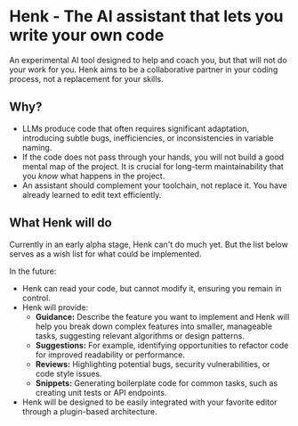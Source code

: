 # Henk - The AI assistant that lets you write your own code

An experimental AI tool designed to help and coach you, but that will not do your work for you.  Henk aims to be a collaborative partner in your coding process, not a replacement for your skills.

## Why?

- LLMs produce code that often requires significant adaptation, introducing subtle bugs, inefficiencies, or inconsistencies in variable naming.
- If the code does not pass through your hands, you will not build a good mental map of the project. It is crucial for long-term maintainability that you _know_ what happens in the project.
- An assistant should complement your toolchain, not replace it. You have already learned to edit text efficiently. 

## What Henk will do

Currently in an early alpha stage, Henk can't do much yet. But the list below serves as a wish list for what could be implemented.

In the future:

- Henk can read your code, but cannot modify it, ensuring you remain in control.
- Henk will provide:
  - **Guidance:** Describe the feature you want to implement and Henk will help you break down complex features into smaller, manageable tasks, suggesting relevant algorithms or design patterns.
  - **Suggestions:**  For example, identifying opportunities to refactor code for improved readability or performance.
  - **Reviews:**  Highlighting potential bugs, security vulnerabilities, or code style issues.
  - **Snippets:**  Generating boilerplate code for common tasks, such as creating unit tests or API endpoints.
- Henk will be designed to be easily integrated with your favorite editor through a plugin-based architecture.
